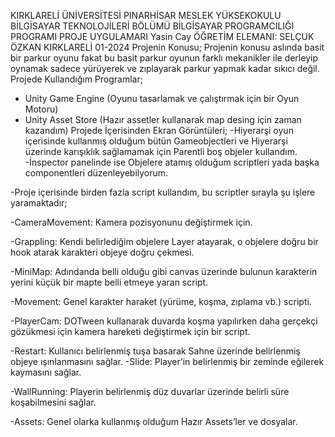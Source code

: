 
KIRKLARELİ ÜNİVERSİTESİ
PINARHİSAR MESLEK YÜKSEKOKULU
BİLGİSAYAR TEKNOLOJİLERİ BÖLÜMÜ
BİLGİSAYAR PROGRAMCILIĞI PROGRAMI
PROJE UYGULAMARI
Yasin Cay
ÖĞRETİM ELEMANI: SELÇUK ÖZKAN
KIRKLARELİ
01-2024
Projenin Konusu;
Projenin konusu aslında basit bir parkur oyunu fakat bu basit parkur oyunun farklı
mekanikler ile derleyip oynamak sadece yürüyerek ve zıplayarak parkur yapmak kadar 
sıkıcı değil.
Projede Kullandığım Programlar;
- Unity Game Engine (Oyunu tasarlamak ve çalıştırmak için bir Oyun Motoru)
- Unity Asset Store (Hazır assetler kullanarak map desing için zaman kazandım)
Projede İçerisinden Ekran Görüntüleri;
-Hiyerarşi oyun içerisinde kullanmış olduğum bütün Gameobjectleri ve Hiyerarşi üzerinde 
karışıklık sağlamamak için Parentli boş objeler kullandım.
-İnspector panelinde ise Objelere atamış olduğum scriptleri yada başka componentleri
düzenleyebilyorum.
 
-Proje içerisinde birden fazla script kullandım, bu scriptler sırayla şu işlere yaramaktadır;

-CameraMovement: Kamera pozisyonunu değiştirmek için.

-Grappling: Kendi belirlediğim objelere Layer atayarak, o objelere doğru bir hook atarak 
karakteri objeye doğru çekmesi.

-MiniMap: Adındanda belli olduğu gibi canvas üzerinde bulunun karakterin yerini küçük 
bir mapte belli etmeye yaran script.

-Movement: Genel karakter haraket (yürüme, koşma, zıplama vb.) scripti.

-PlayerCam: DOTween kullanarak duvarda koşma yapılırken daha gerçekçi gözükmesi için 
kamera hareketi değiştirmek için bir script.

-Restart: Kullanıcı belirlenmiş tuşa basarak Sahne üzerinde belirlenmiş objeye 
ışınlanmasını sağlar.
-Slide: Player’in belirlenmiş bir zeminde eğilerek kaymasını sağlar.

-WallRunning: Playerin belirlenmiş düz duvarlar üzerinde belirli süre koşabilmesini sağlar.

-Assets: Genel olarka kullanmış olduğum Hazır Assets’ler ve dosyalar.
